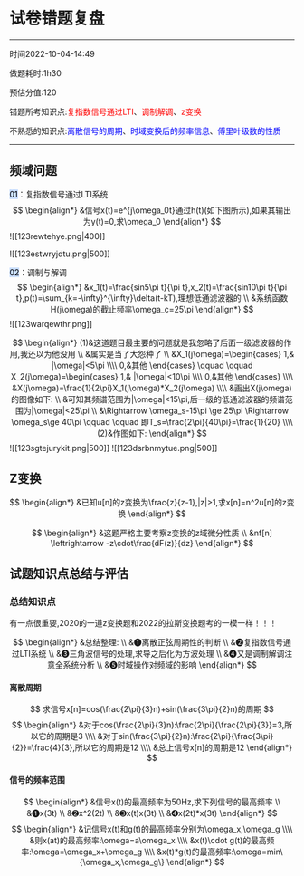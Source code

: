 # 试卷错题复盘

---

时间2022-10-04-14:49

做题耗时:1h30									

预估分值:120													

错题所考知识点:<font color ="red">复指数信号通过LTI</font>、<font color ="red">调制解调</font>、<font color ="red">z变换</font>

不熟悉的知识点:<font color ="blue">离散信号的周期</font>、<font color ="blue">时域变换后的频率信息</font>、<font color ="blue">傅里叶级数的性质</font>

---

## 频域问题
<mark style="background: #ADCCFFA6;">01</mark>：复指数信号通过LTI系统
$$
\begin{align*}
&信号x(t)=e^{j\omega_0t}通过h(t)(如下图所示),如果其输出为y(t)=0,求\omega_0
\end{align*}
$$
![[123rewtehye.png|400]]

![[123estwryjdtu.png|500]]
	
<mark style="background: #ADCCFFA6;">02</mark>：调制与解调
$$
\begin{align*}
&x_1(t)=\frac{sin5\pi t}{\pi t},x_2(t)=\frac{sin10\pi t}{\pi t},p(t)=\sum_{k=-\infty}^{\infty}\delta(t-kT),理想低通滤波器的
\\
&系统函数H(j\omega)的截止频率\omega_c=25\pi
\end{align*}
$$
![[123warqewthr.png]]

$$
\begin{align*}
(1)&这道题目最主要的问题就是我忽略了后面一级滤波器的作用,我还以为他没用
\\
&属实是当了大怨种了
\\
&X_1(j\omega)=\begin{cases}
1,& |\omega|<5\pi
\\\\
0,&其他
\end{cases}
\qquad  \qquad
X_2(j\omega)=\begin{cases}
1,& |\omega|<10\pi
\\\\
0,&其他
\end{cases}
\\\\
&X(j\omega)=\frac{1}{2\pi}X_1(j\omega)*X_2(j\omega)
\\\\
&画出X(j\omega)的图像如下:
\\
&可知其频谱范围为|\omega|<15\pi,后一级的低通滤波器的频谱范围为|\omega|<25\pi
\\
&\Rightarrow \omega_s-15\pi \ge 25\pi \Rightarrow \omega_s\ge 40\pi
\qquad \qquad 即T_s=\frac{2\pi}{40\pi}=\frac{1}{20}
\\\\
(2)&作图如下:
\end{align*}
$$
![[123sgtejurykit.png|500]] ![[123dsrbnmytue.png|500]] 




## Z变换
$$
\begin{align*}
&已知u[n]的z变换为\frac{z}{z-1},|z|>1,求x[n]=n^2u[n]的z变换
\end{align*}
$$

$$
\begin{align*}
&这题严格主要考察z变换的z域微分性质
\\
&nf[n] \leftrightarrow -z\cdot\frac{dF(z)}{dz}
\end{align*}
$$

## 试题知识点总结与评估
### 总结知识点
有一点很重要,2020的一道z变换题和2022的拉斯变换题考的一模一样！！！

$$
\begin{align*}
&总结整理:
\\
&➊离散正弦周期性的判断
\\
&➋复指数信号通过LTI系统
\\
&➌三角波信号的处理,求导之后化为方波处理
\\
&➍又是调制解调注意全系统分析
\\
&➎时域操作对频域的影响
\end{align*}
$$
#### 离散周期
$$
求信号x[n]=cos(\frac{2\pi}{3}n)+sin(\frac{3\pi}{2}n)的周期
$$
$$
\begin{align*}
&对于cos(\frac{2\pi}{3}n):\frac{2\pi}{\frac{2\pi}{3}}=3,所以它的周期是3
\\\\
&对于sin(\frac{3\pi}{2}n):\frac{2\pi}{\frac{3\pi}{2}}=\frac{4}{3},所以它的周期是12
\\\\
&总上信号x[n]的周期是12
\end{align*}
$$
#### 信号的频率范围
$$
\begin{align*}
&信号x(t)的最高频率为50Hz,求下列信号的最高频率
\\
&➊x(3t)
\\
&➋x^2(2t)
\\
&➌x(t)x(3t)
\\
&➍x(2t)*x(3t)
\end{align*}
$$
$$
\begin{align*}
&记信号x(t)和g(t)的最高频率分别为\omega_x,\omega_g
\\\\
&则x(at)的最高频率:\omega=a\omega_x
\\\\
&x(t)\cdot g(t)的最高频率:\omega=\omega_x+\omega_g
\\\\
&x(t)*g(t)的最高频率:\omega=min\{\omega_x,\omega_g\}
\end{align*}
$$



